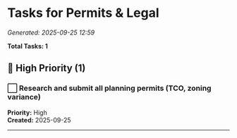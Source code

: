 # Tasks for Permits & Legal

*Generated: 2025-09-25 12:59*

**Total Tasks: 1**

## 🔴 High Priority (1)

### ⬜ Research and submit all planning permits (TCO, zoning variance)

**Priority:** High  
**Created:** 2025-09-25  

---

